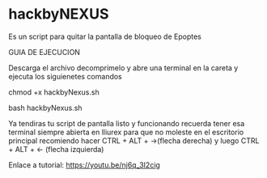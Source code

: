 # hackbyNEXUS
Es un script para quitar la pantalla de bloqueo de Epoptes

GUIA DE EJECUCION

Descarga el archivo decomprimelo y abre una terminal en la careta y ejecuta los siguienetes comandos 

chmod +x hackbyNexus.sh

bash hackbyNexus.sh

Ya tendiras tu script de pantalla listo y funcionando recuerda tener esa terminal siempre abierta en lliurex para que no moleste en el escritorio principal recomiendo hacer CTRL + ALT + →(flecha derecha) y luego CTRL + ALT + ← (flecha izquierda)

Enlace a tutorial: https://youtu.be/nj6q_3I2cig